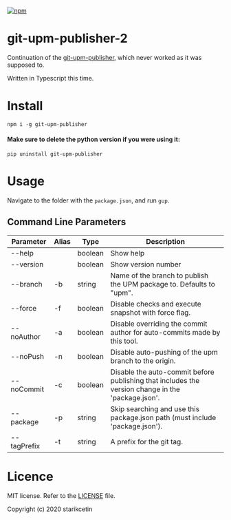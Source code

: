 [![npm](https://img.shields.io/npm/dt/git-upm-publisher?label=npmjs&style=plastic)](https://www.npmjs.com/package/git-upm-publisher)

# git-upm-publisher-2
Continuation of the [git-upm-publisher](https://github.com/starikcetin/git-upm-publisher), which never worked as it was supposed to.

Written in Typescript this time.

# Install

```shell
npm i -g git-upm-publisher
```

#### Make sure to delete the python version if you were using it:

```shell
pip uninstall git-upm-publisher
```

# Usage

Navigate to the folder with the `package.json`, and run `gup`.

## Command Line Parameters

| Parameter   | Alias | Type    | Description                                                                                       |
|-------------|-------|---------|---------------------------------------------------------------------------------------------------|
| --help      |       | boolean | Show help                                                                                         |
| --version   |       | boolean | Show version number                                                                               |
| --branch    | -b    | string | Name of the branch to publish the UPM package to. Defaults to "upm".                               |
| --force     | -f    | boolean | Disable checks and execute snapshot with force flag.                                              |
| --noAuthor  | -a    | boolean | Disable overriding the commit author for auto-commits made by this tool.                          |
| --noPush    | -n    | boolean | Disable auto-pushing of the upm branch to the origin.                                             |
| --noCommit  | -c    | boolean | Disable the auto-commit before publishing that includes the version change in the 'package.json'. |
| --package   | -p    | string  | Skip searching and use this package.json path (must include 'package.json').                      |
| --tagPrefix | -t    | string  | A prefix for the git tag.                                                                         |


# Licence
MIT license. Refer to the [LICENSE](LICENSE) file.

Copyright (c) 2020 starikcetin
